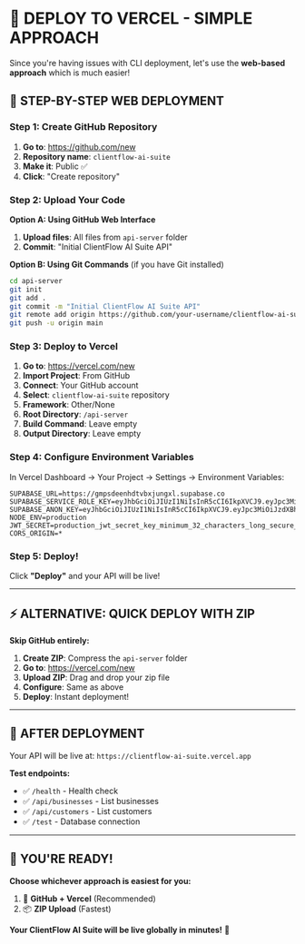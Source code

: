 # 🚀 **DEPLOY TO VERCEL - SIMPLE APPROACH**

Since you're having issues with CLI deployment, let's use the **web-based approach** which is much easier!

## 🎯 **STEP-BY-STEP WEB DEPLOYMENT**

### **Step 1: Create GitHub Repository**

1. **Go to**: https://github.com/new
2. **Repository name**: `clientflow-ai-suite`
3. **Make it**: Public ✅
4. **Click**: "Create repository"

### **Step 2: Upload Your Code**

**Option A: Using GitHub Web Interface**
1. **Upload files**: All files from `api-server` folder
2. **Commit**: "Initial ClientFlow AI Suite API"

**Option B: Using Git Commands** (if you have Git installed)
```bash
cd api-server
git init
git add .
git commit -m "Initial ClientFlow AI Suite API"
git remote add origin https://github.com/your-username/clientflow-ai-suite.git
git push -u origin main
```

### **Step 3: Deploy to Vercel**

1. **Go to**: https://vercel.com/new
2. **Import Project**: From GitHub
3. **Connect**: Your GitHub account
4. **Select**: `clientflow-ai-suite` repository
5. **Framework**: Other/None
6. **Root Directory**: `/api-server`
7. **Build Command**: Leave empty
8. **Output Directory**: Leave empty

### **Step 4: Configure Environment Variables**

In Vercel Dashboard → Your Project → Settings → Environment Variables:

```
SUPABASE_URL=https://gmpsdeenhdtvbxjungxl.supabase.co
SUPABASE_SERVICE_ROLE_KEY=eyJhbGciOiJIUzI1NiIsInR5cCI6IkpXVCJ9.eyJpc3MiOiJzdXBhYmFzZSIsInJlZiI6ImdtcHNkZWVuaGR0dmJ4anVuZ3hsIiwicm9sZSI6InNlcnZpY2Vfcm9sZSIsImlhdCI6MTc1OTUzMDY2OCwiZXhwIjoyMDc1MTA2NjY4fQ.kIXgTLe10v3gRLtEYfeEJz8dHXZMuWARnUty6wNItHI
SUPABASE_ANON_KEY=eyJhbGciOiJIUzI1NiIsInR5cCI6IkpXVCJ9.eyJpc3MiOiJzdXBhYmFzZSIsInJlZiI6ImdtcHNkZWVuaGR0dmJ4anVuZ3hsIiwicm9sZSI6ImFub24iLCJpYXQiOjE3NTk1MzA2NjgsImV4cCI6MjA3NTEwNjY2OH0.C5sWEGKxDuSaD3xsui4YUKgGPhWrOsDQ_C26yJMtkJc
NODE_ENV=production
JWT_SECRET=production_jwt_secret_key_minimum_32_characters_long_secure_random_key
CORS_ORIGIN=*
```

### **Step 5: Deploy!**

Click **"Deploy"** and your API will be live!

---

## ⚡ **ALTERNATIVE: QUICK DEPLOY WITH ZIP**

**Skip GitHub entirely:**

1. **Create ZIP**: Compress the `api-server` folder
2. **Go to**: https://vercel.com/new
3. **Upload ZIP**: Drag and drop your zip file
4. **Configure**: Same as above
5. **Deploy**: Instant deployment!

---

## 🎉 **AFTER DEPLOYMENT**

Your API will be live at: `https://clientflow-ai-suite.vercel.app`

**Test endpoints:**
- ✅ `/health` - Health check
- ✅ `/api/businesses` - List businesses
- ✅ `/api/customers` - List customers
- ✅ `/test` - Database connection

---

## 🌟 **YOU'RE READY!**

**Choose whichever approach is easiest for you:**
1. 🐙 **GitHub + Vercel** (Recommended)
2. 📦 **ZIP Upload** (Fastest)

**Your ClientFlow AI Suite will be live globally in minutes!** 🚀
